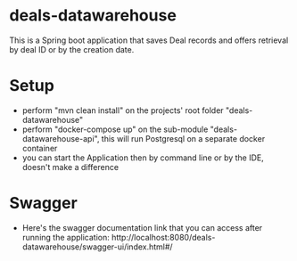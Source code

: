 # deals-datawarehouse

This is a Spring boot application that saves Deal records and offers retrieval by deal ID or by the creation date.

# Setup
- perform "mvn clean install" on the projects' root folder "deals-datawarehouse"
- perform "docker-compose up" on the sub-module "deals-datawarehouse-api", this will run Postgresql on a separate docker container
- you can start the Application then by command line or by the IDE, doesn't make a difference

# Swagger
- Here's the swagger documentation link that you can access after running the application: http://localhost:8080/deals-datawarehouse/swagger-ui/index.html#/
